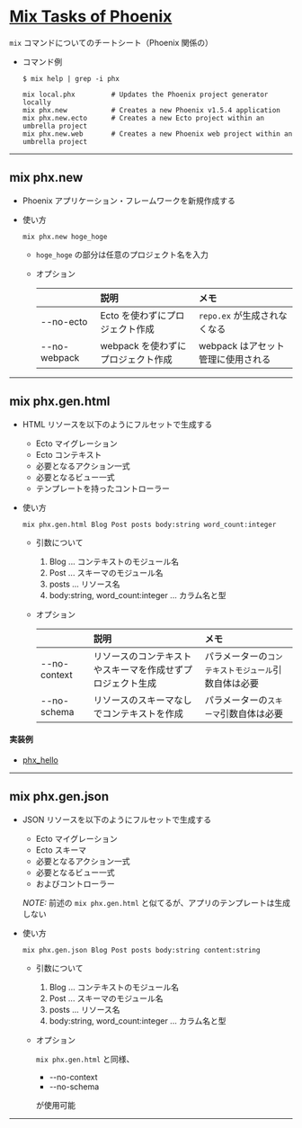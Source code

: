 # [Mix Tasks of Phoenix](https://hexdocs.pm/phoenix/mix_tasks.html#content)

`mix` コマンドについてのチートシート（Phoenix 関係の）

- コマンド例

  ```terminal
  $ mix help | grep -i phx

  mix local.phx         # Updates the Phoenix project generator locally
  mix phx.new           # Creates a new Phoenix v1.5.4 application
  mix phx.new.ecto      # Creates a new Ecto project within an umbrella project
  mix phx.new.web       # Creates a new Phoenix web project within an umbrella project
  ```

---

## mix phx.new

- Phoenix アプリケーション・フレームワークを新規作成する

- 使い方

  ```
  mix phx.new hoge_hoge
  ```

  - `hoge_hoge` の部分は任意のプロジェクト名を入力

  - オプション

    |              | 説明                               | メモ                               |
    | :----------- | :--------------------------------- | :--------------------------------- |
    | --no-ecto    | Ecto を使わずにプロジェクト作成    | `repo.ex` が生成されなくなる       |
    | --no-webpack | webpack を使わずにプロジェクト作成 | webpack はアセット管理に使用される |

---

## mix phx.gen.html

- HTML リソースを以下のようにフルセットで生成する

  - Ecto マイグレーション
  - Ecto コンテキスト
  - 必要となるアクション一式
  - 必要となるビュー一式
  - テンプレートを持ったコントローラー

- 使い方

  ```
  mix phx.gen.html Blog Post posts body:string word_count:integer
  ```

  - 引数について

    1. Blog ... コンテキストのモジュール名
    2. Post ... スキーマのモジュール名
    3. posts ... リソース名
    4. body:string, word_count:integer ... カラム名と型

  - オプション

    |              | 説明                                                       | メモ                                                 |
    | :----------- | :--------------------------------------------------------- | :--------------------------------------------------- |
    | --no-context | リソースのコンテキストやスキーマを作成せずプロジェクト生成 | パラメーターの`コンテキストモジュール`引数自体は必要 |
    | --no-schema  | リソースのスキーマなしでコンテキストを作成                 | パラメーターの`スキーマ`引数自体は必要               |

#### 実装例

- [phx_hello](https://github.com/miolab/programming_ex/tree/master/phx_hello)

---

## mix phx.gen.json

- JSON リソースを以下のようにフルセットで生成する

  - Ecto マイグレーション
  - Ecto スキーマ
  - 必要となるアクション一式
  - 必要となるビュー一式
  - およびコントローラー

  _NOTE:_ 前述の `mix phx.gen.html` と似てるが、アプリのテンプレートは生成しない

- 使い方

  ```
  mix phx.gen.json Blog Post posts body:string content:string
  ```

  - 引数について

    1. Blog ... コンテキストのモジュール名
    2. Post ... スキーマのモジュール名
    3. posts ... リソース名
    4. body:string, word_count:integer ... カラム名と型

  - オプション

    `mix phx.gen.html` と同様、

    - --no-context
    - --no-schema

    が使用可能

---
